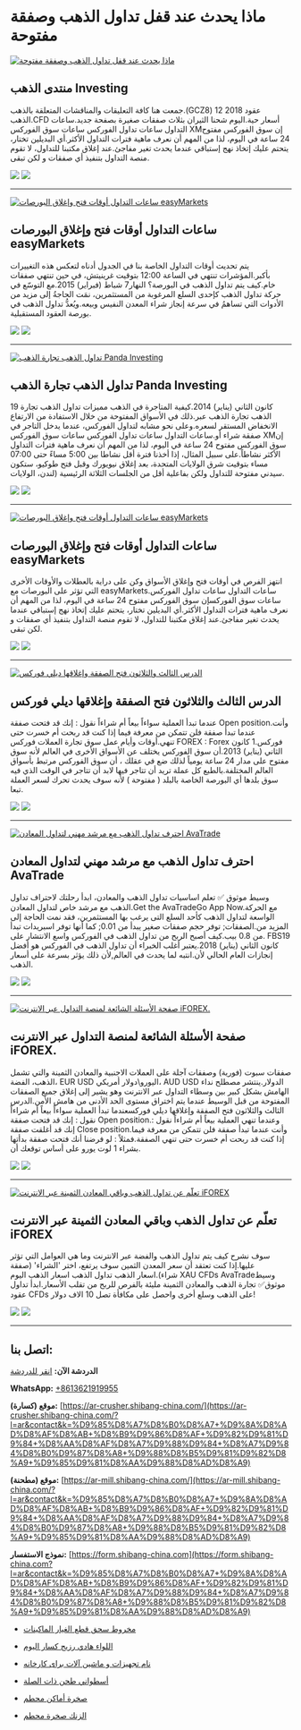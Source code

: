 # ماذا يحدث عند قفل تداول الذهب وصفقة مفتوحة

<a href="https://swt.shibang-china.com/?l=ar&img&k=%D9%85%D8%A7%D8%B0%D8%A7+%D9%8A%D8%AD%D8%AF%D8%AB+%D8%B9%D9%86%D8%AF+%D9%82%D9%81%D9%84+%D8%AA%D8%AF%D8%A7%D9%88%D9%84+%D8%A7%D9%84%D8%B0%D9%87%D8%A8+%D9%88%D8%B5%D9%81%D9%82%D8%A9+%D9%85%D9%81%D8%AA%D9%88%D8%AD%D8%A9" target="_blank">![ماذا يحدث عند قفل تداول الذهب وصفقة مفتوحة](http://static.shibang-china.com/all-800x300/1505.jpg)</a>

## منتدى الذهب Investing
جمعت هنا كافة التعليقات والمناقشات المتعلقة بالذهب.(GCZ8) 12 2018 عقود الذهب.CFD أسعار حية.اليوم شحنا الثيران بثلاث صفقات صغيرة بصفحة جديد.ساعات التداول ساعات تداول الفوركس ساعات سوق الفوركس XMإن سوق الفوركس مفتوح 24 ساعة في اليوم، لذا من المهم أن نعرف ماهية فترات التداول الأكثر.أي البديلين تختار، يتحتم عليك إتخاذ نهج إستباقي عندما يحدث تغير مفاجئ.عند إغلاق مكتبنا للتداول، لا تقوم منصة التداول بتنفيذ أي صفقات و لكن تبقى.


<a href="https://whatsapp.shibangsoft.com/WhatsApp.php" target="_blank" title="WhatsApp">![](http://static.shibang-china.com/icon/whatsapp.png)</a> <a href="https://swt.shibang-china.com/?l=ar&icon&k=%D9%85%D8%A7%D8%B0%D8%A7+%D9%8A%D8%AD%D8%AF%D8%AB+%D8%B9%D9%86%D8%AF+%D9%82%D9%81%D9%84+%D8%AA%D8%AF%D8%A7%D9%88%D9%84+%D8%A7%D9%84%D8%B0%D9%87%D8%A8+%D9%88%D8%B5%D9%81%D9%82%D8%A9+%D9%85%D9%81%D8%AA%D9%88%D8%AD%D8%A9" target="_blank">![](http://static.shibang-china.com/icon/chat-ar.png)</a>

---

<a href="https://swt.shibang-china.com/?l=ar&img&k=%D9%85%D8%A7%D8%B0%D8%A7+%D9%8A%D8%AD%D8%AF%D8%AB+%D8%B9%D9%86%D8%AF+%D9%82%D9%81%D9%84+%D8%AA%D8%AF%D8%A7%D9%88%D9%84+%D8%A7%D9%84%D8%B0%D9%87%D8%A8+%D9%88%D8%B5%D9%81%D9%82%D8%A9+%D9%85%D9%81%D8%AA%D9%88%D8%AD%D8%A9" target="_blank">![ساعات التداول أوقات فتح وإغلاق البورصات easyMarkets](http://static.shibang-china.com/all-800x300/769.jpg)</a>

## ساعات التداول أوقات فتح وإغلاق البورصات easyMarkets
يتم تحديث أوقات التداول الخاصة بنا في الجدول أدناه لتعكس هذه التغييرات بأكبر.المؤشرات تنتهي في الساعة 12:00 بتوقيت غرينيتش، في حين تنتهي صفقات خام.كيف يتم تداول الذهب في البورصة؟ النهار7 شباط (فبراير) 2015.مع التوسّع في حركة تداول الذهب كإحدى السلع المرغوبة من المستثمرين، نمَت الحاجةُ إلى مزيد من الأدوات التي تساهمُ في سرعة إنجاز شراء المعدن النفيس وبيعه.ويُعدُّ تداول الذهب في بورصة العقود المستقبلية.


<a href="https://whatsapp.shibangsoft.com/WhatsApp.php" target="_blank" title="WhatsApp">![](http://static.shibang-china.com/icon/whatsapp.png)</a> <a href="https://swt.shibang-china.com/?l=ar&icon&k=%D9%85%D8%A7%D8%B0%D8%A7+%D9%8A%D8%AD%D8%AF%D8%AB+%D8%B9%D9%86%D8%AF+%D9%82%D9%81%D9%84+%D8%AA%D8%AF%D8%A7%D9%88%D9%84+%D8%A7%D9%84%D8%B0%D9%87%D8%A8+%D9%88%D8%B5%D9%81%D9%82%D8%A9+%D9%85%D9%81%D8%AA%D9%88%D8%AD%D8%A9" target="_blank">![](http://static.shibang-china.com/icon/chat-ar.png)</a>

---

<a href="https://swt.shibang-china.com/?l=ar&img&k=%D9%85%D8%A7%D8%B0%D8%A7+%D9%8A%D8%AD%D8%AF%D8%AB+%D8%B9%D9%86%D8%AF+%D9%82%D9%81%D9%84+%D8%AA%D8%AF%D8%A7%D9%88%D9%84+%D8%A7%D9%84%D8%B0%D9%87%D8%A8+%D9%88%D8%B5%D9%81%D9%82%D8%A9+%D9%85%D9%81%D8%AA%D9%88%D8%AD%D8%A9" target="_blank">![تداول الذهب تجارة الذهب Panda Investing](http://static.shibang-china.com/all-800x300/429.jpg)</a>

## تداول الذهب تجارة الذهب Panda Investing
19 كانون الثاني (يناير) 2014.كيفية المتاجرة في الذهب مميزات تداول الذهب تجارة الذهب تجارة الذهب عبر.ذلك في الأسواق المفتوحة من خلال الاستفادة من الارتفاع الانخفاض المستقر لسعره.وعلى نحو مشابه لتداول الفوركس، عندما يدخل التاجر في صفقة شراء أو.ساعات التداول ساعات تداول الفوركس ساعات سوق الفوركس XMإن سوق الفوركس مفتوح 24 ساعة في اليوم، لذا من المهم أن نعرف ماهية فترات التداول الأكثر نشاطاً.على سبيل المثال، إذا أخذنا فترة أقل نشاطا بين 5:00 مساءً حتى 07:00 مساء بتوقيت شرق الولايات المتحدة، بعد إغلاق نيويورك وقبل فتح طوكيو، ستكون سيدني مفتوحة للتداول ولكن بفاعلية أقل من الجلسات الثلاثة الرئيسية (لندن، الولايات.


<a href="https://whatsapp.shibangsoft.com/WhatsApp.php" target="_blank" title="WhatsApp">![](http://static.shibang-china.com/icon/whatsapp.png)</a> <a href="https://swt.shibang-china.com/?l=ar&icon&k=%D9%85%D8%A7%D8%B0%D8%A7+%D9%8A%D8%AD%D8%AF%D8%AB+%D8%B9%D9%86%D8%AF+%D9%82%D9%81%D9%84+%D8%AA%D8%AF%D8%A7%D9%88%D9%84+%D8%A7%D9%84%D8%B0%D9%87%D8%A8+%D9%88%D8%B5%D9%81%D9%82%D8%A9+%D9%85%D9%81%D8%AA%D9%88%D8%AD%D8%A9" target="_blank">![](http://static.shibang-china.com/icon/chat-ar.png)</a>

---

<a href="https://swt.shibang-china.com/?l=ar&img&k=%D9%85%D8%A7%D8%B0%D8%A7+%D9%8A%D8%AD%D8%AF%D8%AB+%D8%B9%D9%86%D8%AF+%D9%82%D9%81%D9%84+%D8%AA%D8%AF%D8%A7%D9%88%D9%84+%D8%A7%D9%84%D8%B0%D9%87%D8%A8+%D9%88%D8%B5%D9%81%D9%82%D8%A9+%D9%85%D9%81%D8%AA%D9%88%D8%AD%D8%A9" target="_blank">![ساعات التداول أوقات فتح وإغلاق البورصات easyMarkets](http://static.shibang-china.com/all-800x300/606.jpg)</a>

## ساعات التداول أوقات فتح وإغلاق البورصات easyMarkets
انتهز الفرص في أوقات فتح وإغلاق الأسواق وكن على دراية بالعطلات والأوقات الأخرى التي تؤثر على البورصات مع easyMarkets.ساعات التداول ساعات تداول الفوركس ساعات سوق الفوركسإن سوق الفوركس مفتوح 24 ساعة في اليوم، لذا من المهم أن نعرف ماهية فترات التداول الأكثر.أي البديلين تختار، يتحتم عليك إتخاذ نهج إستباقي عندما يحدث تغير مفاجئ.عند إغلاق مكتبنا للتداول، لا تقوم منصة التداول بتنفيذ أي صفقات و لكن تبقى.


<a href="https://whatsapp.shibangsoft.com/WhatsApp.php" target="_blank" title="WhatsApp">![](http://static.shibang-china.com/icon/whatsapp.png)</a> <a href="https://swt.shibang-china.com/?l=ar&icon&k=%D9%85%D8%A7%D8%B0%D8%A7+%D9%8A%D8%AD%D8%AF%D8%AB+%D8%B9%D9%86%D8%AF+%D9%82%D9%81%D9%84+%D8%AA%D8%AF%D8%A7%D9%88%D9%84+%D8%A7%D9%84%D8%B0%D9%87%D8%A8+%D9%88%D8%B5%D9%81%D9%82%D8%A9+%D9%85%D9%81%D8%AA%D9%88%D8%AD%D8%A9" target="_blank">![](http://static.shibang-china.com/icon/chat-ar.png)</a>

---

<a href="https://swt.shibang-china.com/?l=ar&img&k=%D9%85%D8%A7%D8%B0%D8%A7+%D9%8A%D8%AD%D8%AF%D8%AB+%D8%B9%D9%86%D8%AF+%D9%82%D9%81%D9%84+%D8%AA%D8%AF%D8%A7%D9%88%D9%84+%D8%A7%D9%84%D8%B0%D9%87%D8%A8+%D9%88%D8%B5%D9%81%D9%82%D8%A9+%D9%85%D9%81%D8%AA%D9%88%D8%AD%D8%A9" target="_blank">![الدرس الثالث والثلاثون فتح الصفقة وإغلاقها ديلي فوركس](http://static.shibang-china.com/all-800x300/1221.jpg)</a>

## الدرس الثالث والثلاثون فتح الصفقة وإغلاقها ديلي فوركس
عندما تبدأ العملية سواءاً بيعاً أم شراءاً نقول : إنك قد فتحت صفقة Open position.وأنت عندما تبدأ صفقة فلن تتمكن من معرفة فيما إذا كنت قد ربحت أم خسرت حتى تنهي.أوقات وأيام عمل سوق تجارة العملات فوركس FOREX : Forex فوركس.1 كانون الثاني (يناير) 2013.أن سوق الفوركس يختلف عن الأسواق الأخرى في العالم لأنه سوق مفتوح على مدار 24 ساعة يومياً لذلك ضع في عقلك ، أن سوق الفوركس مرتبط بأسواق العالم المختلفة.بالطبع كل عملة تريد أن تتاجر فيها لابد أن تتاجر في الوقت الذي فيه سوق بلدها أي البورصة الخاصة بالبلد ( مفتوحة ) لأنه سوف يحدث تحرك لسعر العملة تبعا.


<a href="https://whatsapp.shibangsoft.com/WhatsApp.php" target="_blank" title="WhatsApp">![](http://static.shibang-china.com/icon/whatsapp.png)</a> <a href="https://swt.shibang-china.com/?l=ar&icon&k=%D9%85%D8%A7%D8%B0%D8%A7+%D9%8A%D8%AD%D8%AF%D8%AB+%D8%B9%D9%86%D8%AF+%D9%82%D9%81%D9%84+%D8%AA%D8%AF%D8%A7%D9%88%D9%84+%D8%A7%D9%84%D8%B0%D9%87%D8%A8+%D9%88%D8%B5%D9%81%D9%82%D8%A9+%D9%85%D9%81%D8%AA%D9%88%D8%AD%D8%A9" target="_blank">![](http://static.shibang-china.com/icon/chat-ar.png)</a>

---

<a href="https://swt.shibang-china.com/?l=ar&img&k=%D9%85%D8%A7%D8%B0%D8%A7+%D9%8A%D8%AD%D8%AF%D8%AB+%D8%B9%D9%86%D8%AF+%D9%82%D9%81%D9%84+%D8%AA%D8%AF%D8%A7%D9%88%D9%84+%D8%A7%D9%84%D8%B0%D9%87%D8%A8+%D9%88%D8%B5%D9%81%D9%82%D8%A9+%D9%85%D9%81%D8%AA%D9%88%D8%AD%D8%A9" target="_blank">![احترف تداول الذهب مع مرشد مهني لتداول المعادن AvaTrade](http://static.shibang-china.com/all-800x300/765.jpg)</a>

## احترف تداول الذهب مع مرشد مهني لتداول المعادن AvaTrade
وسيط موثوق ✅ تعلم اساسيات تداول الذهب والمعادن، ابدأ رحلتك لاحتراف تداول الذهب مع مرشد خاص لتداول المعادن.Get the AvaTradeGo App Now.مع الحركة الواسعة لتداول الذهب كأحد السلع التى يرغب بها المستثمرين، فقد نمت الحاجة إلى المزيد من.الصفقات; توفر حجم صفقات صغير يبدأ من 0.01; كما أنها توفر اسبريدات تبدأ من 0.8 بيب.كيف أصبح الربح من تداول الذهب في الفوركس واسع الانتشار على. FBS19 كانون الثاني (يناير) 2018.يعتبر أغلب الخبراء أن تداول الذهب في الفوركس هو أفضل إنجازات العام الحالي لأن.انتبه لما يحدث في العالم,لأن ذلك يؤثر بسرعة على أسعار الذهب.


<a href="https://whatsapp.shibangsoft.com/WhatsApp.php" target="_blank" title="WhatsApp">![](http://static.shibang-china.com/icon/whatsapp.png)</a> <a href="https://swt.shibang-china.com/?l=ar&icon&k=%D9%85%D8%A7%D8%B0%D8%A7+%D9%8A%D8%AD%D8%AF%D8%AB+%D8%B9%D9%86%D8%AF+%D9%82%D9%81%D9%84+%D8%AA%D8%AF%D8%A7%D9%88%D9%84+%D8%A7%D9%84%D8%B0%D9%87%D8%A8+%D9%88%D8%B5%D9%81%D9%82%D8%A9+%D9%85%D9%81%D8%AA%D9%88%D8%AD%D8%A9" target="_blank">![](http://static.shibang-china.com/icon/chat-ar.png)</a>

---

<a href="https://swt.shibang-china.com/?l=ar&img&k=%D9%85%D8%A7%D8%B0%D8%A7+%D9%8A%D8%AD%D8%AF%D8%AB+%D8%B9%D9%86%D8%AF+%D9%82%D9%81%D9%84+%D8%AA%D8%AF%D8%A7%D9%88%D9%84+%D8%A7%D9%84%D8%B0%D9%87%D8%A8+%D9%88%D8%B5%D9%81%D9%82%D8%A9+%D9%85%D9%81%D8%AA%D9%88%D8%AD%D8%A9" target="_blank">![صفحة الأسئلة الشائعة لمنصة التداول عبر الانترنت iFOREX.](http://static.shibang-china.com/all-800x300/1161.jpg)</a>

## صفحة الأسئلة الشائعة لمنصة التداول عبر الانترنت iFOREX.
صفقات سبوت (فورية) وصفقات آجلة على العملات الاجنبية والمعادن الثمينة والتي تشمل الذهب، الفضة، EUR USD اليورو\دولار أمريكي، AUD USD الدولار.ينتشر مصطلح نداء الهامش بشكل كبير بين وسطاء التداول عبر الانترنت وهو يشير إلى إغلاق جميع الصفقات المفتوحة من قبل الوسيط عندما يتم اختراق مستوى الحد الأدنى من هامش الأمن.الدرس الثالث والثلاثون فتح الصفقة وإغلاقها ديلي فوركسعندما تبدأ العملية سواءاً بيعاً أم شراءاً نقول : إنك قد فتحت صفقة Open position.وعندما تنهي العملية بيعاً أم شراءاً نقول : إنك قد أغلقت صفقة Close position.وأنت عندما تبدأ صفقة فلن تتمكن من معرفة فيما إذا كنت قد ربحت أم خسرت حتى تنهي الصفقة.فمثلاً : لو فرضنا أنك فتحت صفقة بدأتها بشراء 1 لوت يورو على أساس توقعك أن.


<a href="https://whatsapp.shibangsoft.com/WhatsApp.php" target="_blank" title="WhatsApp">![](http://static.shibang-china.com/icon/whatsapp.png)</a> <a href="https://swt.shibang-china.com/?l=ar&icon&k=%D9%85%D8%A7%D8%B0%D8%A7+%D9%8A%D8%AD%D8%AF%D8%AB+%D8%B9%D9%86%D8%AF+%D9%82%D9%81%D9%84+%D8%AA%D8%AF%D8%A7%D9%88%D9%84+%D8%A7%D9%84%D8%B0%D9%87%D8%A8+%D9%88%D8%B5%D9%81%D9%82%D8%A9+%D9%85%D9%81%D8%AA%D9%88%D8%AD%D8%A9" target="_blank">![](http://static.shibang-china.com/icon/chat-ar.png)</a>

---

<a href="https://swt.shibang-china.com/?l=ar&img&k=%D9%85%D8%A7%D8%B0%D8%A7+%D9%8A%D8%AD%D8%AF%D8%AB+%D8%B9%D9%86%D8%AF+%D9%82%D9%81%D9%84+%D8%AA%D8%AF%D8%A7%D9%88%D9%84+%D8%A7%D9%84%D8%B0%D9%87%D8%A8+%D9%88%D8%B5%D9%81%D9%82%D8%A9+%D9%85%D9%81%D8%AA%D9%88%D8%AD%D8%A9" target="_blank">![تعلّم عن تداول الذهب وباقي المعادن الثمينة عبر الانترنت iFOREX](http://static.shibang-china.com/all-800x300/408.jpg)</a>

## تعلّم عن تداول الذهب وباقي المعادن الثمينة عبر الانترنت iFOREX
سوف نشرح كيف يتم تداول الذهب والفضة عبر الانترنت وما هي العوامل التي تؤثر عليها.إذا كنت تعتقد أن سعر المعدن الثمين سوف يرتفع، اختر &#39;الشراء&#39; (صفقة شراء).اسعار الذهب تداول الذهب اسعار الذهب اليوم XAU CFDs AvaTradeوسيط موثوق✅ تجارة الذهب والمعادن الثمينة مليئة بالفرص للربح من تقلب الأسعار.ابدأ تداول عقود CFDs على الذهب وسلع أخرى واحصل على مكافأة تصل 10 الاف دولار!


<a href="https://whatsapp.shibangsoft.com/WhatsApp.php" target="_blank" title="WhatsApp">![](http://static.shibang-china.com/icon/whatsapp.png)</a> <a href="https://swt.shibang-china.com/?l=ar&icon&k=%D9%85%D8%A7%D8%B0%D8%A7+%D9%8A%D8%AD%D8%AF%D8%AB+%D8%B9%D9%86%D8%AF+%D9%82%D9%81%D9%84+%D8%AA%D8%AF%D8%A7%D9%88%D9%84+%D8%A7%D9%84%D8%B0%D9%87%D8%A8+%D9%88%D8%B5%D9%81%D9%82%D8%A9+%D9%85%D9%81%D8%AA%D9%88%D8%AD%D8%A9" target="_blank">![](http://static.shibang-china.com/icon/chat-ar.png)</a>

---
## اتصل بنا:

**الدردشة الآن:** [انقر للدردشة](https://swt.shibang-china.com?l=ar&contact&k=%D9%85%D8%A7%D8%B0%D8%A7+%D9%8A%D8%AD%D8%AF%D8%AB+%D8%B9%D9%86%D8%AF+%D9%82%D9%81%D9%84+%D8%AA%D8%AF%D8%A7%D9%88%D9%84+%D8%A7%D9%84%D8%B0%D9%87%D8%A8+%D9%88%D8%B5%D9%81%D9%82%D8%A9+%D9%85%D9%81%D8%AA%D9%88%D8%AD%D8%A9)

**WhatsApp:**  [+8613621919955](https://whatsapp.shibangsoft.com/WhatsApp.php)

**موقع (كسارة):** [https://ar-crusher.shibang-china.com/](https://ar-crusher.shibang-china.com/?l=ar&contact&k=%D9%85%D8%A7%D8%B0%D8%A7+%D9%8A%D8%AD%D8%AF%D8%AB+%D8%B9%D9%86%D8%AF+%D9%82%D9%81%D9%84+%D8%AA%D8%AF%D8%A7%D9%88%D9%84+%D8%A7%D9%84%D8%B0%D9%87%D8%A8+%D9%88%D8%B5%D9%81%D9%82%D8%A9+%D9%85%D9%81%D8%AA%D9%88%D8%AD%D8%A9)

**موقع (مطحنة):** [https://ar-mill.shibang-china.com/](https://ar-mill.shibang-china.com/?l=ar&contact&k=%D9%85%D8%A7%D8%B0%D8%A7+%D9%8A%D8%AD%D8%AF%D8%AB+%D8%B9%D9%86%D8%AF+%D9%82%D9%81%D9%84+%D8%AA%D8%AF%D8%A7%D9%88%D9%84+%D8%A7%D9%84%D8%B0%D9%87%D8%A8+%D9%88%D8%B5%D9%81%D9%82%D8%A9+%D9%85%D9%81%D8%AA%D9%88%D8%AD%D8%A9)

**نموذج الاستفسار:** [https://form.shibang-china.com](https://form.shibang-china.com?l=ar&contact&k=%D9%85%D8%A7%D8%B0%D8%A7+%D9%8A%D8%AD%D8%AF%D8%AB+%D8%B9%D9%86%D8%AF+%D9%82%D9%81%D9%84+%D8%AA%D8%AF%D8%A7%D9%88%D9%84+%D8%A7%D9%84%D8%B0%D9%87%D8%A8+%D9%88%D8%B5%D9%81%D9%82%D8%A9+%D9%85%D9%81%D8%AA%D9%88%D8%AD%D8%A9)

* [مخروط سحق قطع الغيار الماكينات](../25/%D9%85%D8%AE%D8%B1%D9%88%D8%B7%20%D8%B3%D8%AD%D9%82%20%D9%82%D8%B7%D8%B9%20%D8%A7%D9%84%D8%BA%D9%8A%D8%A7%D8%B1%20%D8%A7%D9%84%D9%85%D8%A7%D9%83%D9%8A%D9%86%D8%A7%D8%AA.md)

* [اللواء هادي رزيج كسار اليوم](../21/%D8%A7%D9%84%D9%84%D9%88%D8%A7%D8%A1%20%D9%87%D8%A7%D8%AF%D9%8A%20%D8%B1%D8%B2%D9%8A%D8%AC%20%D9%83%D8%B3%D8%A7%D8%B1%20%D8%A7%D9%84%D9%8A%D9%88%D9%85.md)

* [نام تجهیزات و ماشین آلات برای کارخانه](../22/%D9%86%D8%A7%D9%85%20%D8%AA%D8%AC%D9%87%DB%8C%D8%B2%D8%A7%D8%AA%20%D9%88%20%D9%85%D8%A7%D8%B4%DB%8C%D9%86%20%D8%A2%D9%84%D8%A7%D8%AA%20%D8%A8%D8%B1%D8%A7%DB%8C%20%DA%A9%D8%A7%D8%B1%D8%AE%D8%A7%D9%86%D9%87.md)

* [أسطواني طحن ذات الصلة](../24/%D8%A3%D8%B3%D8%B7%D9%88%D8%A7%D9%86%D9%8A%20%D8%B7%D8%AD%D9%86%20%D8%B0%D8%A7%D8%AA%20%D8%A7%D9%84%D8%B5%D9%84%D8%A9.md)

* [صخرة أماكن محطم](../23/%D8%B5%D8%AE%D8%B1%D8%A9%20%D8%A3%D9%85%D8%A7%D9%83%D9%86%20%D9%85%D8%AD%D8%B7%D9%85.md)

* [الزنك صخرة محطم](../21/%D8%A7%D9%84%D8%B2%D9%86%D9%83%20%D8%B5%D8%AE%D8%B1%D8%A9%20%D9%85%D8%AD%D8%B7%D9%85.md)